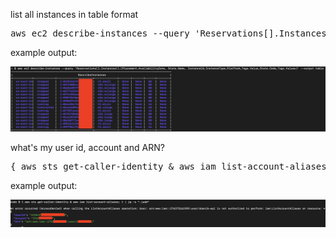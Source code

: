 list all instances in table format
<pre><code\small>aws ec2 describe-instances --query 'Reservations[].Instances[].[Placement.AvailabilityZone, State.Name, InstanceId,InstanceType,Platform,Tags.Value,State.Code,Tags.Values]' --output table
</code></pre>
example output:

![](./images/table.png)

what's my user id, account and ARN?
<pre><code\small>{ aws sts get-caller-identity & aws iam list-account-aliases; } | jq -s ".|add"
</code></pre>
example output:

![](./images/get-caller-ident.png)

